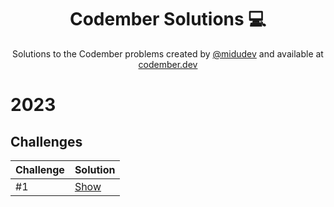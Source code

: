 <div align="center">

# Codember Solutions :computer:

Solutions to the Codember problems created by [@midudev](https://github.com/midudev/) and available at [codember.dev](https://codember.dev/)

</div>

# 2023

## Challenges

| Challenge | Solution   |
|-----------|------------|
| #1        | [Show]()   |

